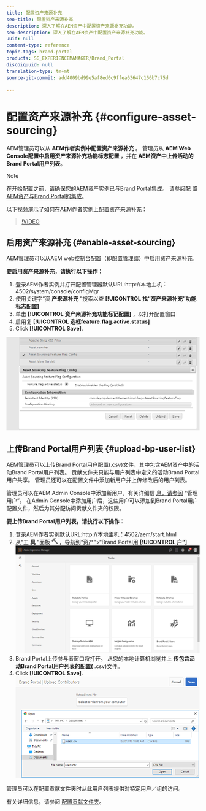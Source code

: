 ```yaml
---
title: 配置资产来源补充
seo-title: 配置资产来源补充
description: 深入了解在AEM资产中配置资产来源补充功能。
seo-description: 深入了解在AEM资产中配置资产来源补充功能。
uuid: null
content-type: reference
topic-tags: brand-portal
products: SG_EXPERIENCEMANAGER/Brand_Portal
discoiquuid: null
translation-type: tm+mt
source-git-commit: add4009bd99e5af8ed0c9ffea63647c166b7c75d

---
```



# 配置资产来源补充 {#configure-asset-sourcing}

AEM管理员可以从 **AEM作者实例中配置资产来源补充** 。 管理员从 **AEM Web Console配置中启用资产来源补充功能标志配置** ，并在 **AEM资产中上传活动的Brand Portal用户列表**。

>[!NOTE]
>
>在开始配置之前，请确保您的AEM资产实例已与Brand Portal集成。 请参阅配 [置AEM资产与Brand Portal的集成](https://helpx.adobe.com/experience-manager/6-5/assets/using/brand-portal-configuring-integration.html)。


以下视频演示了如何在AEM作者实例上配置资产来源补充：

>[!VIDEO](https://video.tv.adobe.com/v/29771?captions=chi_hans)

## 启用资产来源补充 {#enable-asset-sourcing}

AEM管理员可以从AEM web控制台配置（即配置管理器）中启用资产来源补充。

**要启用资产来源补充，请执行以下操作：**
1. 登录AEM作者实例并打开配置管理器默认URL:http://本地主机：4502/system/console/configMgr
1. 使用关键字“资 **产来源补充** ”搜索以查 **[!UICONTROL 找“资产来源补充”功能标志配置]**
1. 单击 **[!UICONTROL 资产来源补充功能标记配置]** ，以打开配置窗口
1. 启用复 **[!UICONTROL 选框feature.flag.active.status]**
1. Click **[!UICONTROL Save]**.

![](assets/enable-asset-sourcing.png)

## 上传Brand Portal用户列表 {#upload-bp-user-list}

AEM管理员可以上传Brand Portal用户配置(.csv)文件，其中包含AEM资产中的活动Brand Portal用户列表。 贡献文件夹只能与用户列表中定义的活动Brand Portal用户共享。 管理员还可以在配置文件中添加新用户并上传修改后的用户列表。

管理员可以在AEM Admin Console中添加新用户，有关详细信 [息，请参阅](brand-portal-adding-users.md) “管理用户”。 在Admin Console中添加用户后，这些用户可以添加到Brand Portal用户配置文件，然后为其分配访问贡献文件夹的权限。

**要上传Brand Portal用户列表，请执行以下操作：**
1. 登录AEM作者实例默认URL:http://本地主机：4502/aem/start.html
1. 从“工 **具** ”面板 ![](assets/tools.png) ，导航到“资产”&gt;“Brand Portal用 **[!UICONTROL 户”]**
   ![](assets/upload-user-list1.png)
1. Brand Portal上传参与者窗口将打开。
从您的本地计算机浏览并上 **传包含活动Brand Portal用户列表的配置(** .csv)文件。
1. Click **[!UICONTROL Save]**.
   ![](assets/upload-user-list2.png)


管理员可以在配置贡献文件夹时从此用户列表提供对特定用户／组的访问。

有关详细信息，请参阅 [配置贡献文件夹](brand-portal-contribution-folder.md)。
